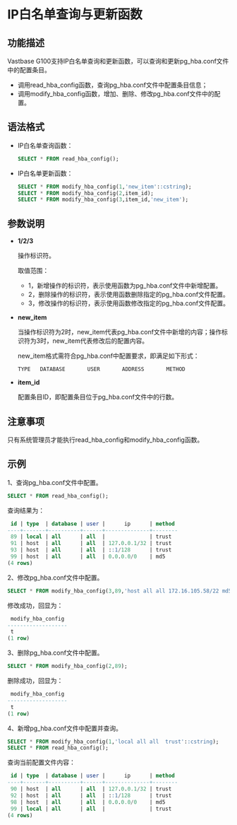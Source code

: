# IP白名单查询与更新函数

## 功能描述

Vastbase G100支持IP白名单查询和更新函数，可以查询和更新pg_hba.conf文件中的配置条目。

- 调用read_hba_config函数，查询pg_hba.conf文件中配置条目信息；
- 调用modify_hba_config函数，增加、删除、修改pg_hba.conf文件中的配置。

## 语法格式

- IP白名单查询函数：

  ```sql
  SELECT * FROM read_hba_config();
  ```

- IP白名单更新函数：

  ```sql
  SELECT * FROM modify_hba_config(1,'new_item'::cstring);
  SELECT * FROM modify_hba_config(2,item_id);
  SELECT * FROM modify_hba_config(3,item_id,'new_item');
  ```

## 参数说明

- **1/2/3**

  操作标识符。

  取值范围：

  - 1，新增操作的标识符，表示使用函数为pg_hba.conf文件中新增配置。
  - 2，删除操作的标识符，表示使用函数删除指定的pg_hba.conf文件配置。
  - 3，修改操作的标识符，表示使用函数修改指定的pg_hba.conf文件配置。

- **new_item**

  当操作标识符为2时，new_item代表pg_hba.conf文件中新增的内容；操作标识符为3时，new_item代表修改后的配置内容。

  new_item格式需符合pg_hba.conf中配置要求，即满足如下形式：

  ```shell
  TYPE   DATABASE       USER       ADDRESS       METHOD
  ```

- **item_id**

  配置条目ID，即配置条目位于pg_hba.conf文件中的行数。

## 注意事项

只有系统管理员才能执行read_hba_config和modify_hba_config函数。

## 示例

1、查询pg_hba.conf文件中配置。

```sql
SELECT * FROM read_hba_config();
```

查询结果为：

```sql
 id | type  | database | user |      ip      | method
----+-------+----------+------+--------------+--------
 89 | local | all      | all  |              | trust
 91 | host  | all      | all  | 127.0.0.1/32 | trust
 93 | host  | all      | all  | ::1/128      | trust
 99 | host  | all      | all  | 0.0.0.0/0    | md5
(4 rows)
```

2、修改pg_hba.conf文件中配置。

```sql
SELECT * FROM modify_hba_config(3,89,'host all all 172.16.105.58/22 md5');
```

修改成功，回显为：

```sql
 modify_hba_config
-------------------
 t
(1 row)
```

3、删除pg_hba.conf文件中配置。

```sql
SELECT * FROM modify_hba_config(2,89);
```

删除成功，回显为：

```sql
 modify_hba_config
-------------------
 t
(1 row)
```

4、新增pg_hba.conf文件中配置并查询。

```sql
SELECT * FROM modify_hba_config(1,'local all all  trust'::cstring);
SELECT * FROM read_hba_config();
```

查询当前配置文件内容：

```sql
 id | type  | database | user |      ip      | method
----+-------+----------+------+--------------+--------
 90 | host  | all      | all  | 127.0.0.1/32 | trust
 92 | host  | all      | all  | ::1/128      | trust
 98 | host  | all      | all  | 0.0.0.0/0    | md5
 99 | local | all      | all  |              | trust
(4 rows)
```

